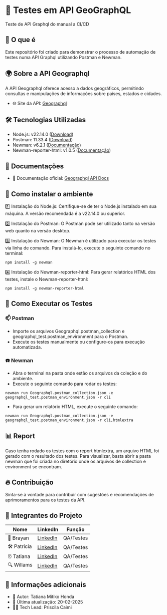 # 🚀 Testes em API GeoGraphQL
Teste de API Graphql do manual a CI/CD

## 🌱 O que é
Este repositório foi criado para demonstrar o processo de automação de testes numa API Graphql utilizando Postman e Newman.
                                                                                                      
## 🌍 Sobre a API Geographql   
A API Geographql oferece acesso a dados geográficos, permitindo consultas e manipulações de informações sobre países, estados e cidades.                                                    
- 🌐 Site da API: [Geographql](https://geographql.netlify.app/docs/intro/)             

## 🛠 Tecnologias Utilizadas
- Node.js: v22.14.0 ([Download](https://nodejs.org/en/download))
- Postman: 11.33.4 ([Download](https://www.postman.com/downloads/))
- Newman: v6.2.1 ([Documentação](https://www.npmjs.com/package/newman))
- Newman-reporter-html: v1.0.5 ([Documentação](https://www.npmjs.com/package/newman-reporter-html))

## 📂 Documentações
- 🔗 Documentação oficial: [Geographql API Docs](https://geographql.netlify.app/)

                                          
## 📌 Como instalar o ambiente
1️⃣ Instalação do Node.js: Certifique-se de ter o Node.js instalado em sua máquina. A versão recomendada é a v22.14.0 ou superior.

2️⃣ Instalação do Postman: O Postman pode ser utilizado tanto na versão web quanto na versão desktop.

3️⃣ Instalação do Newman: O Newman é utilizado para executar os testes via linha de comando. Para instalá-lo, execute o seguinte comando no terminal:
```
npm install -g newman
```

4️⃣ Instalação do Newman-reporter-html: Para gerar relatórios HTML dos testes, instale o Newman-reporter-html:
```
npm install -g newman-reporter-html
```

## 🤖 Como Executar os Testes
### 📫 Postman
- Importe os arquivos Geographql.postman_collection e geographql_test.postman_environment para o Postman.
- Execute os testes manualmente ou configure-os para execução automatizada.

### ☎️ Newman
- Abra o terminal na pasta onde estão os arquivos da coleção e do ambiente.
- Execute o seguinte comando para rodar os testes:                                                          
```                     
newman run Geographql.postman_collection.json -e geographql_test.postman_environment.json -r cli
```
- Para gerar um relatório HTML, execute o seguinte comando:
```
newman run Geographql.postman_collection.json -e geographql_test.postman_environment.json -r cli,htmlextra
```

## 📊 Report
Caso tenha rodado os testes com o report htmlextra, um arquivo HTML foi gerado com o resultado dos testes. Para visualizar, basta abrir a pasta newman que foi criada no diretório onde os arquivos de collection e environment se encontram.

## 🔥 Contribuição
Sinta-se à vontade para contribuir com sugestões e recomendações de aprimoramentos para os testes da API.                                                

## 👥 Integrantes do Projeto

| Nome             | LinkedIn                         | Função         |
|-----------------|--------------------------------|---------------|
| 🚀 Brayan | [LinkedIn](https://www.linkedin.com/in/brayanmoncks/) | QA/Testes     |
| 🛠 Patricia | [LinkedIn](https://www.linkedin.com/in/patricia-rosa-silva/) | QA/Testes   |
| ⏰ Tatiana | [LinkedIn](https://www.linkedin.com/in/tatiana-honda/) | QA/Testes  |
| 🔍 Willams | [LinkedIn](https://www.linkedin.com/in/willamsbarbosa/) | QA/Testes  |

## 🎯 Informações adicionais
- 🦋 Autor: Tatiana Mitiko Honda
- 📅 Última atualização: 20-02-2025
- 👩‍💻 Tech Lead: Priscila Caimi

